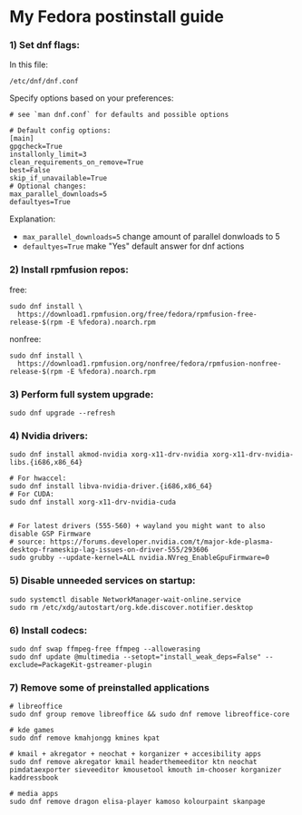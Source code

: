 # My Fedora postinstall guide

### 1) Set dnf flags:

In this file:
```
/etc/dnf/dnf.conf
```
Specify options based on your preferences:

```
# see `man dnf.conf` for defaults and possible options

# Default config options:
[main]
gpgcheck=True
installonly_limit=3
clean_requirements_on_remove=True
best=False
skip_if_unavailable=True
# Optional changes:
max_parallel_downloads=5 
defaultyes=True          
```
Explanation:
- `max_parallel_downloads=5`  change amount of parallel donwloads to 5 
- `defaultyes=True`          make "Yes" default answer for dnf actions 

### 2) Install rpmfusion repos:

free:
```
sudo dnf install \
  https://download1.rpmfusion.org/free/fedora/rpmfusion-free-release-$(rpm -E %fedora).noarch.rpm
```
nonfree:
```
sudo dnf install \
  https://download1.rpmfusion.org/nonfree/fedora/rpmfusion-nonfree-release-$(rpm -E %fedora).noarch.rpm
```

### 3) Perform full system upgrade:

```
sudo dnf upgrade --refresh
```

### 4) Nvidia drivers:

```
sudo dnf install akmod-nvidia xorg-x11-drv-nvidia xorg-x11-drv-nvidia-libs.{i686,x86_64}

# For hwaccel:
sudo dnf install libva-nvidia-driver.{i686,x86_64}
# For CUDA:
sudo dnf install xorg-x11-drv-nvidia-cuda


# For latest drivers (555-560) + wayland you might want to also disable GSP Firmware
# source: https://forums.developer.nvidia.com/t/major-kde-plasma-desktop-frameskip-lag-issues-on-driver-555/293606
sudo grubby --update-kernel=ALL nvidia.NVreg_EnableGpuFirmware=0
```

### 5) Disable unneeded services on startup:
```
sudo systemctl disable NetworkManager-wait-online.service
sudo rm /etc/xdg/autostart/org.kde.discover.notifier.desktop
```

### 6) Install codecs:

```
sudo dnf swap ffmpeg-free ffmpeg --allowerasing
sudo dnf update @multimedia --setopt="install_weak_deps=False" --exclude=PackageKit-gstreamer-plugin
```

### 7) Remove some of preinstalled applications

```
# libreoffice
sudo dnf group remove libreoffice && sudo dnf remove libreoffice-core

# kde games
sudo dnf remove kmahjongg kmines kpat

# kmail + akregator + neochat + korganizer + accesibility apps
sudo dnf remove akregator kmail headerthemeeditor ktn neochat pimdataexporter sieveeditor kmousetool kmouth im-chooser korganizer kaddressbook

# media apps
sudo dnf remove dragon elisa-player kamoso kolourpaint skanpage
```
